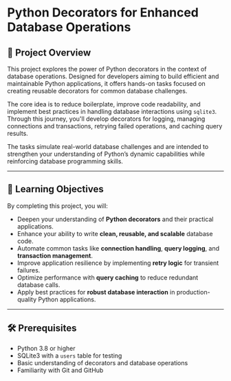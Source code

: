 # Python Decorators for Enhanced Database Operations

## 📖 Project Overview

This project explores the power of Python decorators in the context of database operations. Designed for developers aiming to build efficient and maintainable Python applications, it offers hands-on tasks focused on creating reusable decorators for common database challenges.

The core idea is to reduce boilerplate, improve code readability, and implement best practices in handling database interactions using `sqlite3`. Through this journey, you'll develop decorators for logging, managing connections and transactions, retrying failed operations, and caching query results.

The tasks simulate real-world database challenges and are intended to strengthen your understanding of Python’s dynamic capabilities while reinforcing database programming skills.

---

## 🎯 Learning Objectives

By completing this project, you will:

- Deepen your understanding of **Python decorators** and their practical applications.
- Enhance your ability to write **clean, reusable, and scalable** database code.
- Automate common tasks like **connection handling**, **query logging**, and **transaction management**.
- Improve application resilience by implementing **retry logic** for transient failures.
- Optimize performance with **query caching** to reduce redundant database calls.
- Apply best practices for **robust database interaction** in production-quality Python applications.

---

## 🛠️ Prerequisites

- Python 3.8 or higher
- SQLite3 with a `users` table for testing
- Basic understanding of decorators and database operations
- Familiarity with Git and GitHub
